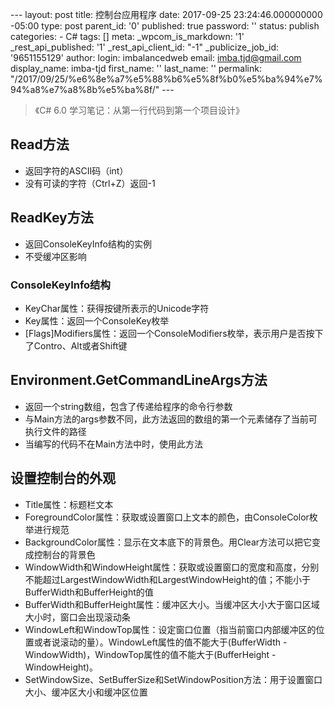 --- layout: post title: 控制台应用程序 date: 2017-09-25 23:24:46.000000000 -05:00 type: post parent\_id: '0' published: true password: '' status: publish categories: - C\# tags: [] meta: \_wpcom\_is\_markdown: '1' \_rest\_api\_published: '1' \_rest\_api\_client\_id: "-1" \_publicize\_job\_id: '9651155129' author: login: imbalancedweb email: imba.tjd@gmail.com display\_name: imba-tjd first\_name: '' last\_name: '' permalink: "/2017/09/25/%e6%8e%a7%e5%88%b6%e5%8f%b0%e5%ba%94%e7%94%a8%e7%a8%8b%e5%ba%8f/" ---

> 《C\# 6.0 学习笔记：从第一行代码到第一个项目设计》

Read方法
--------

* 返回字符的ASCII码（int）
* 没有可读的字符（Ctrl+Z）返回-1

ReadKey方法
-----------

* 返回ConsoleKeyInfo结构的实例
* 不受缓冲区影响

### ConsoleKeyInfo结构

* KeyChar属性：获得按键所表示的Unicode字符
* Key属性：返回一个ConsoleKey枚举
* [Flags]Modifiers属性：返回一个ConsoleModifiers枚举，表示用户是否按下了Contro、Alt或者Shift键

Environment.GetCommandLineArgs方法
----------------------------------

* 返回一个string数组，包含了传递给程序的命令行参数
* 与Main方法的args参数不同，此方法返回的数组的第一个元素储存了当前可执行文件的路径
* 当编写的代码不在Main方法中时，使用此方法

设置控制台的外观
----------------

* Title属性：标题栏文本
* ForegroundColor属性：获取或设置窗口上文本的颜色，由ConsoleColor枚举进行规范
* BackgroundColor属性：显示在文本底下的背景色。用Clear方法可以把它变成控制台的背景色
* WindowWidth和WindowHeight属性：获取或设置窗口的宽度和高度，分别不能超过LargestWindowWidth和LargestWindowHeight的值；不能小于BufferWidth和BufferHeight的值
* BufferWidth和BufferHeight属性：缓冲区大小。当缓冲区大小大于窗口区域大小时，窗口会出现滚动条
* WindowLeft和WindowTop属性：设定窗口位置（指当前窗口内部缓冲区的位置或者说滚动的量）。WindowLeft属性的值不能大于(BufferWidth - WindowWidth)，WindowTop属性的值不能大于(BufferHeight - WindowHeight)。
* SetWindowSize、SetBufferSize和SetWindowPosition方法：用于设置窗口大小、缓冲区大小和缓冲区位置

